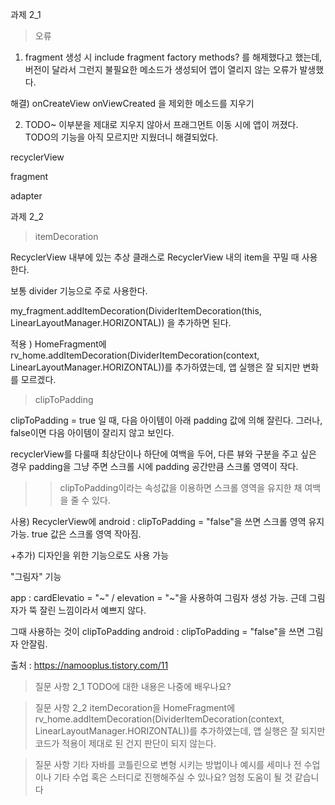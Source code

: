 
과제 2_1

> 오류
1. fragment 생성 시 include fragment factory methods? 를 해제했다고 했는데, 버전이 달라서 그런지 불필요한 메소드가 생성되어 앱이 열리지 않는 오류가 발생했다.

해결) onCreateView onViewCreated 을 제외한 메소드를 지우기

2. TODO~ 이부분을 제대로 지우지 않아서 프래그먼트 이동 시에 앱이 꺼졌다.
TODO의 기능을 아직 모르지만 지웠더니 해결되었다.

recyclerView

fragment

adapter


과제 2_2

> itemDecoration

RecyclerView 내부에 있는 추상 클래스로 RecyclerView 내의 item을 꾸밀 때 사용한다.

보통 divider 기능으로 주로 사용한다.

my_fragment.addItemDecoration(DividerItemDecoration(this, LinearLayoutManager.HORIZONTAL)) 을 추가하면 된다.

적용 ) HomeFragment에 rv_home.addItemDecoration(DividerItemDecoration(context, LinearLayoutManager.HORIZONTAL))를 추가하였는데,
앱 실행은 잘 되지만 변화를 모르겠다.


> clipToPadding

clipToPadding = true 일 때, 다음 아이템이 아래 padding 값에 의해 잘린다.
그러나, false이면 다음 아이템이 잘리지 않고 보인다.

recyclerView를 다룰때 최상단이나 하단에 여백을 두어, 다른 뷰와 구분을 주고 싶은 경우
padding을 그냥 주면
스크롤 시에 padding 공간만큼 스크롤 영역이 작다.

>> clipToPadding이라는 속성값을 이용하면 스크롤 영역을 유지한 채 여백을 줄 수 있다.

사용) RecyclerView에 android : clipToPadding = "false"을 쓰면 스크롤 영역 유지 가능.
true 값은 스크롤 영역 작아짐.


+추가) 디자인을 위한 기능으로도 사용 가능

"그림자" 기능

app : cardElevatio = "~" / elevation = "~"을 사용하여 그림자 생성 가능.
근데 그림자가 뚝 잘린 느낌이라서 예쁘지 않다.

그때 사용하는 것이 clipToPadding
android : clipToPadding = "false"을 쓰면 그림자 안잘림.

출처 : https://namooplus.tistory.com/11



>질문 사항 2_1
TODO에 대한 내용은 나중에 배우나요?

>질문 사항 2_2
itemDecoration을 HomeFragment에 rv_home.addItemDecoration(DividerItemDecoration(context, LinearLayoutManager.HORIZONTAL))를 추가하였는데,
앱 실행은 잘 되지만 코드가 적용이 제대로 된 건지 판단이 되지 않는다.

>질문 사항 기타
자바를 코틀린으로 변형 시키는 방법이나 예시를 세미나 전 수업이나 기타 수업 혹은 스터디로 진행해주실 수 있나요?
엄청 도움이 될 것 같습니다


